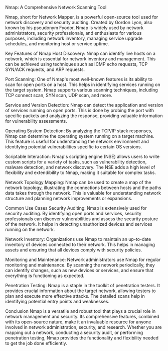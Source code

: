 Nmap: A Comprehensive Network Scanning Tool

Nmap, short for Network Mapper, is a powerful open-source tool used for network discovery and security auditing. Created by Gordon Lyon, also known by his pseudonym Fyodor, Nmap is widely used by network administrators, security professionals, and enthusiasts for various purposes, including network inventory, managing service upgrade schedules, and monitoring host or service uptime.

Key Features of Nmap
Host Discovery:
Nmap can identify live hosts on a network, which is essential for network inventory and management. This can be achieved using techniques such as ICMP echo requests, TCP SYN/ACK requests, and ARP requests.

Port Scanning:
One of Nmap's most well-known features is its ability to scan for open ports on a host. This helps in identifying services running on the target system. Nmap supports various scanning techniques, including TCP connect scan, SYN scan, UDP scan, and more.

Service and Version Detection:
Nmap can detect the application and version of services running on open ports. This is done by probing the port with specific packets and analyzing the response, providing valuable information for vulnerability assessments.

Operating System Detection:
By analyzing the TCP/IP stack responses, Nmap can determine the operating system running on a target machine. This feature is useful for understanding the network environment and identifying potential vulnerabilities specific to certain OS versions.

Scriptable Interaction:
Nmap's scripting engine (NSE) allows users to write custom scripts for a variety of tasks, such as vulnerability detection, malware detection, and network discovery. The NSE adds a high level of flexibility and extendibility to Nmap, making it suitable for complex tasks.

Network Topology Mapping:
Nmap can be used to create a map of the network topology, illustrating the connections between hosts and the paths data takes through the network. This is valuable for understanding network structure and planning network improvements or expansions.

Common Use Cases
Security Auditing:
Nmap is extensively used for security auditing. By identifying open ports and services, security professionals can discover vulnerabilities and assess the security posture of the network. It helps in detecting unauthorized devices and services running on the network.

Network Inventory:
Organizations use Nmap to maintain an up-to-date inventory of devices connected to their network. This helps in managing assets and ensuring that all devices comply with security policies.

Monitoring and Maintenance:
Network administrators use Nmap for regular monitoring and maintenance. By scanning the network periodically, they can identify changes, such as new devices or services, and ensure that everything is functioning as expected.

Penetration Testing:
Nmap is a staple in the toolkit of penetration testers. It provides crucial information about the target network, allowing testers to plan and execute more effective attacks. The detailed scans help in identifying potential entry points and weaknesses.

Conclusion
Nmap is a versatile and robust tool that plays a crucial role in network management and security. Its comprehensive features, combined with its open-source nature, make it an invaluable resource for anyone involved in network administration, security, and research. Whether you are mapping out a network, conducting a security audit, or performing penetration testing, Nmap provides the functionality and flexibility needed to get the job done efficiently.
